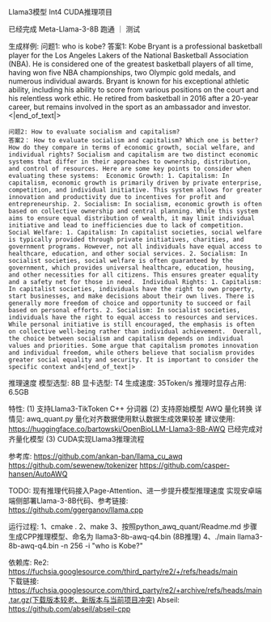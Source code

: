 Llama3模型 Int4 CUDA推理项目

已经完成 Meta-Llama-3-8B 跑通 ｜ 测试

生成样例:
    问题1: who is kobe?
    答案1: Kobe Bryant is a professional basketball player for the Los Angeles Lakers of the National Basketball Association (NBA). He is considered one of the greatest basketball players of all time, having won five NBA championships, two Olympic gold medals, and numerous individual awards. Bryant is known for his exceptional athletic ability, including his ability to score from various positions on the court and his relentless work ethic. He retired from basketball in 2016 after a 20-year career, but remains involved in the sport as an ambassador and investor.<|end_of_text|>


    问题2: How to evaluate socialism and capitalism?
    答案2： How to evaluate socialism and capitalism? Which one is better? How do they compare in terms of economic growth, social welfare, and individual rights? Socialism and capitalism are two distinct economic systems that differ in their approaches to ownership, distribution, and control of resources. Here are some key points to consider when evaluating these systems:  Economic Growth: 1. Capitalism: In capitalism, economic growth is primarily driven by private enterprise, competition, and individual initiative. This system allows for greater innovation and productivity due to incentives for profit and entrepreneurship. 2. Socialism: In socialism, economic growth is often based on collective ownership and central planning. While this system aims to ensure equal distribution of wealth, it may limit individual initiative and lead to inefficiencies due to lack of competition.  Social Welfare: 1. Capitalism: In capitalist societies, social welfare is typically provided through private initiatives, charities, and government programs. However, not all individuals have equal access to healthcare, education, and other social services. 2. Socialism: In socialist societies, social welfare is often guaranteed by the government, which provides universal healthcare, education, housing, and other necessities for all citizens. This ensures greater equality and a safety net for those in need.  Individual Rights: 1. Capitalism: In capitalist societies, individuals have the right to own property, start businesses, and make decisions about their own lives. There is generally more freedom of choice and opportunity to succeed or fail based on personal efforts. 2. Socialism: In socialist societies, individuals have the right to equal access to resources and services. While personal initiative is still encouraged, the emphasis is often on collective well-being rather than individual achievement.  Overall, the choice between socialism and capitalism depends on individual values and priorities. Some argue that capitalism promotes innovation and individual freedom, while others believe that socialism provides greater social equality and security. It is important to consider the specific context and<|end_of_text|>

推理速度
    模型选型: 8B
    显卡选型: T4
    生成速度: 35Token/s
    推理时显存占用: 6.5GB


特性:
    (1) 支持Llama3-TikToken C++ 分词器
    (2) 支持原始模型 AWQ 量化转换 
        详情见: awq_quant.py 量化对齐数据使用默认数据生成效果较差
        建议使用: https://huggingface.co/bartowski/OpenBioLLM-Llama3-8B-AWQ 已经完成对齐量化模型
    (3) CUDA实现Llama3推理流程


参考库:
    https://github.com/ankan-ban/llama_cu_awq
    https://github.com/sewenew/tokenizer
    https://github.com/casper-hansen/AutoAWQ

TODO:
    现有推理代码接入Page-Attention、进一步提升模型推理速度
    实现安卓端端侧部署Llama-3-8B代码、参考链接: https://github.com/ggerganov/llama.cpp


运行过程:
    1、cmake .
    2、make
    3、按照python_awq_quant/Readme.md 步骤生成CPP推理模型、命名为 llama3-8b-awq-q4.bin (8B推理)
    4、./main llama3-8b-awq-q4.bin  -n 256 -i "who is Kobe?"


依赖库:
Re2:
https://fuchsia.googlesource.com/third_party/re2/+/refs/heads/main  
下载链接: https://fuchsia.googlesource.com/third_party/re2/+archive/refs/heads/main.tar.gz(下载版本较老、新版本与当前项目冲突)
Abseil: https://github.com/abseil/abseil-cpp